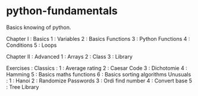 # python-fundamentals
Basics knowing of python.

Chapter I : Basics
    1 : Variables
    2 : Basics Functions
    3 : Python Functions
    4 : Conditions
    5 : Loops

Chapter II : Advanced
    1 : Arrays
    2 : Class
    3 : Library

Exercises :
    Classics :
        1 : Average rating
        2 : Caesar Code
        3 : Dichotomie
        4 : Hamming
        5 : Basics maths functions
        6 : Basics sorting algorithms
    Unusuals :
        1 : Hanoi
        2 : Randomize Passwords
        3 : Ordi find number
        4 : Convert base
        5 : Tree Library
